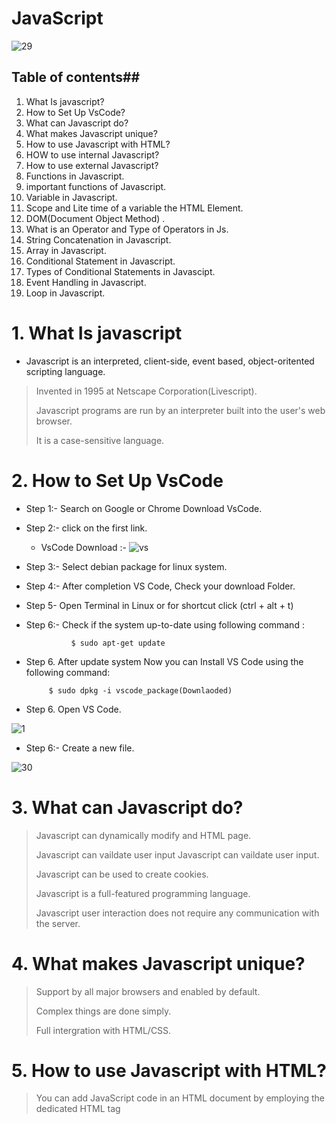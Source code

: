 # JavaScript

![29](https://wpengine.com/wp-content/uploads/2021/07/jsheader-1024x535.png)

                                                                 
                                                                 


## Table of contents##

1. What Is javascript?
2.  How to Set Up VsCode?
3.  What can Javascript do?
4.  What makes Javascript unique?
5.  How to use Javascript with HTML?
6.  HOW to use internal Javascript?
7.  How to use external Javascript?
8.  Functions in Javascript.
9.  important functions of Javascript.
10.  Variable in Javascript.
11.  Scope and Lite time of a variable the HTML Element.
12. DOM(Document Object Method) . 
13.  What is an Operator and Type of Operators in Js.
14. String Concatenation in Javascript.
15. Array in Javascript.
16. Conditional Statement in Javascript.
17. Types of Conditional Statements in Javascipt.
 18. Event Handling in Javascript.   
 19. Loop in Javascript.
    

# 1.  What Is javascript

 - Javascript is an interpreted, client-side, event based, object-oritented scripting language.
> 
> Invented in 1995 at Netscape Corporation(Livescript).
> 
> Javascript programs are run by an interpreter built into the user's web browser.
> 
> It is a case-sensitive language.




# 2.  How to Set Up VsCode

- Step 1:- Search on Google or Chrome Download VsCode.
- Step 2:- click on the first link.
  
  - VsCode Download :-
  ![vs](https://code.visualstudio.com/assets/updates/1_68/vscode-dev-download.png)


- Step 3:- Select debian package for linux system.
- Step 4:- After completion VS Code, Check your download Folder.
- Step 5- Open Terminal in Linux or  for shortcut click (ctrl + alt + t)
- Step 6:- Check if the system up-to-date using following command :

    
                $ sudo apt-get update
- Step 6. After update system Now you can Install VS Code using the following command:

  
           $ sudo dpkg -i vscode_package(Downlaoded)

- Step 6. Open VS Code.          


![1](https://code.visualstudio.com/assets/updates/1_68/translations-core.png)

- Step 6:- Create a new file.

 
![30](https://media.dev.to/cdn-cgi/image/width=1000,height=420,fit=cover,gravity=auto,format=auto/https%3A%2F%2Fdev-to-uploads.s3.amazonaws.com%2Fuploads%2Farticles%2Fjxnhb4rnchxhywu05f7a.gif)
<br>

# 3.  What can Javascript do?

> Javascript can dynamically modify and HTML page.
>
> Javascript can vaildate user input Javascript can vaildate user input.
>
> Javascript can be used to create cookies.
>
> Javascript is a full-featured programming language.
>
> Javascript user interaction does not require any communication with the server.


# 4. What makes Javascript unique?

> Support by all major browsers and enabled by default.
>
> Complex things are done simply.
>
> Full intergration with HTML/CSS.


# 5. How to use Javascript with HTML?

>You can add JavaScript code in an HTML document by employing the dedicated HTML tag <script> that wraps around JavaScript code.
>
>The <script> tag can be placed in the <head> section of your HTML or in the <body> section, depending on when you want the JavaScript to load.
>
>Generally, JavaScript code can go inside the document <head> section in order to keep it contained and out of the main content of your HTML document.
>
>However, if your script needs to run at a certain point within a page’s layout when using document.write() to generate content, you should put it at the point where it should be called, usually within the <body> section.

# 6. HOW to use internal Javascript?

> Javascript can be inserted into documents by using the SCRIPT tag.
>
> The SCRIPT tag provides a block to write the Javascript programs.
>
  ```js
  <script type = "text/javascript">
  //js code goes here
  <script>
  ```



# 7. How to use external Javascript?

   To use the pre-defined programs of any Javascript library.

  ```js
  <script scr = "myscript.js"></script>
  ```



  # 8. Functions in Javascript
  
>**Function**
> Functions are group of code or program which is used more often.
>It leads programming to code resusability and clear code.
>
>
>**Types**
>1. Pre defined Function.
>2. User defined Function.
>
>
**1.Pre defined Function**.
>:- Such functions one defined at the time of making of any language.


**2.User defined Function**.
>:- Such function are defined by users according to their needs.




   # 9. important functions of Javascript.
   
>1. alert() function
>2. confirm() function
>3. console.log() function
>4. document.write() function
>5. prompt() function
> 

**alert() functioin**
* It is used to alert the user that something has happened.
  
  ```js
     <script type = "text/javascript">
       alert("Welcome to Ws cube");
     </script>
  ```

**confirm() function**
  
* Opens up a confirm/cancel dialog and returns true/ false depending on user's click.


**console.log()**
* Writes information to the browser console, good for debugging purposos.

  ```js
  <script type> = "text/javascript">
  
  console.log("Wscube javascript tutorials");
  ```
**document.write() function**
  
* document.write(): write directly to the HTML document.
  
  ```js
  <script type ="text/javascript">
    
  document.write("Wscube Tech");
    
  </script>
  ```

**Prompt() function**

Prompt(msg,default): create an dialogue for user input.

  ```js
  <script type ="text/javascript">
    prompt("hello","Wscube");
  </script>
  ```



    
 # 10. Variable in Javascript

**What is a Variable**
Variables are Containers which hold reusable data.
It is the basic unit of storage in program.
The value stored in a variable can be changed during program execution.




# 11. Scope and Lite time of a variable

**Scope of a variable**
>*Variables declared within a function are local to that function.
>*Variables declared outside of any function are global variables.


**Life time of a variable**
>*Local variable's life time is within the block of it's declaration.
>*Global variable's life time is throughtout the program.




# 12. DOM(Document Object Method)

> When a web page is loaded, the browser creates a Document Object Model (DOM)of the page.

> 
## Selecting with id
- document.getElementById(“myld")
  
## Selecting with class
- document.getElementsByClass Name("myclass)
  
## Selecting with tag
- document.getElementsByTagName(“p”)

## Properties
-  tagName : returns tag for element nodes
- innerText : returns the text content of the element and all its children
- innerHTML : returns the plain text or HTML contents in the element  
- textContent : returns textual content even for hidden elements. 




# 13.  What is an Operator and Type of Operators in Js

**Operator**
> :- An operator is a symbol that tell the compiler which arithmetic or logical operation to be performed between the respective operands.



**Types**
>1. Arithmetic Operators.
>2. Logical Operators.
>3. Ternary Operators.
>4. Assignment Operators.
>5. Comparison / Relational Operators.
>
>
**1. Artithmetic Operators**.
>Javascript arithmetic operators are used to perform mathematical calculations between variables and/or values.
>These include addition (+), subtraction (-), multiplication (*), division (/), modulus (%), increment (++), and decrement (--).



**2. Logical Operators.**
>An operator that performs a logic operation on nodes, groups, or numbers.
> AHDL logical operators are NOT ( ! ), AND ( & ), NAND ( !& ), OR ( # ), NOR ( !# ), XOR ( $ ), and XNOR ( !$ ).



**3. Ternary Operators**.
>An alternative to the if/else statement, the ternary operator allows JavaScript developers to write concise conditional statements.
> It is written as “?:” and takes three operands; a logical condition, a value to return if true, and a value to return if false.



**4. Assignment Operators.**.
>An assignment operator assigns a value to its left operand based on the value of its right operand.
> The simple assignment operator is equal ( = ), which assigns the value of its right operand to its left operand.



**5. Comparison / Relational Operators.**
>Relational operators compare two operands and return true or false depending on the validity of the comparison.
>The most common relational operators are: > (greater than) < (less than)




# 14. String Concatenation in Javascript

- String concatenation in JavaScript is the process of combining two or more strings into one. This can be done using the + operator or template literals.
   ## Example
  
```bash
let firstName = 'Muskan';
let lastName = 'Thakur';
let fullName = firstName + ' ' + lastName;
console.log(fullName);
```




## Output

Muskan Thakur


## 15. Array in javascripts

- In JavaScript, an array is a variable that can hold multiple values, each accessed by an index number starting from 0.

# Example:

```bash
let fruits = ["Apple", "Banana", "Cherry"];

console.log(fruits[0]); 
console.log(fruits[1]);
console.log(fruits[2]); 
In this example, fruits[0] accesses "Apple", fruits[1] accesses "Banana", and fruits[2] accesses "Cherry".

```
## Output
 Apple
 Banana
 Cherry


# 16. Conditional Statement in Javascript

**What are Conditional Statement**
> Coditional Statements(Control Statements) used to change the flow of the Program's execution.



# 17. Types of Conditional Statements in Javascipt
 
**If**
>:- If proved true, performs a function or displays information.

**If-else**
>:- It proved true, performs a task.
>If false performs any other task.

**If-elseif**
>:- If proved true, performs a task.
>If false checks another if condition.




# 18.Event Handling in Javascript   
- Event handling in JavaScript involves attaching event listeners to DOM elements to respond to various events. Here’s the syntax and an example for event handling:
- Syntax
``` bash
element.addEventListener(event, function);
```
- element: The DOM element to which the event listener is attached.
- event: A string representing the event type ( 'click', 'mouseover').
- function: The function to be called when the event occurs.
 ## Example
## HTML
```bash
<body>
  <button id="myButton">Click Me!</button>

  <script src="script.js"></script>
</body>
```
## JavaScript (script.js)
```bash
const button = document.getElementById('myButton');


function handleClick() {
  alert('Button was clicked!');
}

button.addEventListener('click', handleClick);

```
  # 19. LOOP IN JS
 
  **Loop**
> Loops are handy, if you want to run the same code over and over again, each time with a different value.
>
> **Types of Loop**
  1. for Loop
  2. Infinite Loop
  3. while Loop
  4. do-while loop
  5. for-of Loop
  6. for-in   

## for Loop
 ```bash  
   for (int i = 1; i <= 5; i++) 
     {
       console.log("Hello world");
     }
   ```
   # Output 
   Hello world
   Hello world
   Hello world
   Hello world
   Hello world
   

 ## Infinite Loop:- 
 ```bash
  while (true) {
    console.log("This will print forever");
}
```
  ## Output
  This loop will run indefinitely, continuously printing the message to the console.
  ## while Loop:-
                while (condition) {
                // do some work
                     }
                     
## Program              
```bash
let count = 1;

while (count <= 5)
{
  console.log(count);
  count++;
}
```
## output
1 2 3 4 5

## do-while Loop

         do{
          //do some work
         }while(condition);
         
## Program              
```bash

let count = 1;


do {
  console.log(count);
  count++;
} while (count <= 5);
```
## output
1 2 3 4 5 

## for-of Loop
         for (const element of iterable) {
    // code block to be executed
}
## Program              
```bash
const fruits = ['apple', 'banana', 'cherry'];

for (const fruit of fruits) {
    console.log(fruit);
}
```
 ## output
 apple
banana
cherry

 ## Conclusion
In this project, we successfully built a simple yet functional calculator using HTML, CSS, and JavaScript. 
This exercise not only demonstrated the power of combining these three technologies but also emphasized key programming concepts such as:

# Reference link
https://www.w3schools.com/js/
# Thank you!
            .  








